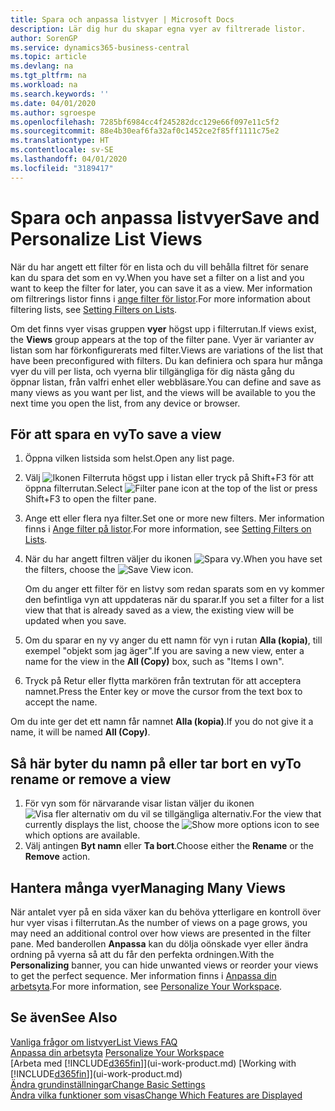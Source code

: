 ```yaml
---
title: Spara och anpassa listvyer | Microsoft Docs
description: Lär dig hur du skapar egna vyer av filtrerade listor.
author: SorenGP
ms.service: dynamics365-business-central
ms.topic: article
ms.devlang: na
ms.tgt_pltfrm: na
ms.workload: na
ms.search.keywords: ''
ms.date: 04/01/2020
ms.author: sgroespe
ms.openlocfilehash: 7285bf6984cc4f245282dcc129e66f097e11c5f2
ms.sourcegitcommit: 88e4b30eaf6fa32af0c1452ce2f85ff1111c75e2
ms.translationtype: HT
ms.contentlocale: sv-SE
ms.lasthandoff: 04/01/2020
ms.locfileid: "3189417"
---
```

# <a name="save-and-personalize-list-views"></a><span data-ttu-id="1cad0-103">Spara och anpassa listvyer</span><span class="sxs-lookup"><span data-stu-id="1cad0-103">Save and Personalize List Views</span></span>
<span data-ttu-id="1cad0-104">När du har angett ett filter för en lista och du vill behålla filtret för senare kan du spara det som en vy.</span><span class="sxs-lookup"><span data-stu-id="1cad0-104">When you have set a filter on a list and you want to keep the filter for later, you can save it as a view.</span></span> <span data-ttu-id="1cad0-105">Mer information om filtrerings listor finns i [ange filter för listor](ui-enter-criteria-filters.md#setting-filters-on-lists).</span><span class="sxs-lookup"><span data-stu-id="1cad0-105">For more information about filtering lists, see [Setting Filters on Lists](ui-enter-criteria-filters.md#setting-filters-on-lists).</span></span>

<span data-ttu-id="1cad0-106">Om det finns vyer visas gruppen **vyer** högst upp i filterrutan.</span><span class="sxs-lookup"><span data-stu-id="1cad0-106">If views exist, the **Views** group appears at the top of the filter pane.</span></span> <span data-ttu-id="1cad0-107">Vyer är varianter av listan som har förkonfigurerats med filter.</span><span class="sxs-lookup"><span data-stu-id="1cad0-107">Views are variations of the list that have been preconfigured with filters.</span></span> <span data-ttu-id="1cad0-108">Du kan definiera och spara hur många vyer du vill per lista, och vyerna blir tillgängliga för dig nästa gång du öppnar listan, från valfri enhet eller webbläsare.</span><span class="sxs-lookup"><span data-stu-id="1cad0-108">You can define and save as many views as you want per list, and the views will be available to you the next time you open the list, from any device or browser.</span></span>

## <a name="to-save-a-view"></a><span data-ttu-id="1cad0-109">För att spara en vy</span><span class="sxs-lookup"><span data-stu-id="1cad0-109">To save a view</span></span>
1. <span data-ttu-id="1cad0-110">Öppna vilken listsida som helst.</span><span class="sxs-lookup"><span data-stu-id="1cad0-110">Open any list page.</span></span>
2. <span data-ttu-id="1cad0-111">Välj ![Ikonen Filterruta](media/open-filter-pane-icon.png "Filterrutaikon") högst upp i listan eller tryck på Shift+F3 för att öppna filterrutan.</span><span class="sxs-lookup"><span data-stu-id="1cad0-111">Select ![Filter pane icon](media/open-filter-pane-icon.png "Filter pane icon") at the top of the list or press Shift+F3 to open the filter pane.</span></span>
3. <span data-ttu-id="1cad0-112">Ange ett eller flera nya filter.</span><span class="sxs-lookup"><span data-stu-id="1cad0-112">Set one or more new filters.</span></span> <span data-ttu-id="1cad0-113">Mer information finns i [Ange filter på listor](ui-enter-criteria-filters.md#setting-filters-on-lists).</span><span class="sxs-lookup"><span data-stu-id="1cad0-113">For more information, see [Setting Filters on Lists](ui-enter-criteria-filters.md#setting-filters-on-lists).</span></span>
4. <span data-ttu-id="1cad0-114">När du har angett filtren väljer du ikonen ![Spara vy](media/save_view_icon.png "Spara vy").</span><span class="sxs-lookup"><span data-stu-id="1cad0-114">When you have set the filters, choose the ![Save View](media/save_view_icon.png "Save View") icon.</span></span>

    <span data-ttu-id="1cad0-115">Om du anger ett filter för en listvy som redan sparats som en vy kommer den befintliga vyn att uppdateras när du sparar.</span><span class="sxs-lookup"><span data-stu-id="1cad0-115">If you set a filter for a list view that that is already saved as a view, the existing view will be updated when you save.</span></span>
5. <span data-ttu-id="1cad0-116">Om du sparar en ny vy anger du ett namn för vyn i rutan **Alla (kopia)**, till exempel "objekt som jag äger".</span><span class="sxs-lookup"><span data-stu-id="1cad0-116">If you are saving a new view, enter a name for the view in the **All (Copy)** box, such as "Items I own".</span></span>
6. <span data-ttu-id="1cad0-117">Tryck på Retur eller flytta markören från textrutan för att acceptera namnet.</span><span class="sxs-lookup"><span data-stu-id="1cad0-117">Press the Enter key or move the cursor from the text box to accept the name.</span></span>

<span data-ttu-id="1cad0-118">Om du inte ger det ett namn får namnet **Alla (kopia)**.</span><span class="sxs-lookup"><span data-stu-id="1cad0-118">If you do not give it a name, it will be named **All (Copy)**.</span></span>

## <a name="to-rename-or-remove-a-view"></a><span data-ttu-id="1cad0-119">Så här byter du namn på eller tar bort en vy</span><span class="sxs-lookup"><span data-stu-id="1cad0-119">To rename or remove a view</span></span>
1. <span data-ttu-id="1cad0-120">För vyn som för närvarande visar listan väljer du ikonen ![Visa fler alternativ](media/show-more-options-icon.png "Visa fler alternativ") om du vil se tillgängliga alternativ.</span><span class="sxs-lookup"><span data-stu-id="1cad0-120">For the view that currently displays the list, choose the ![Show more options](media/show-more-options-icon.png "Show more options") icon to see which options are available.</span></span>
2. <span data-ttu-id="1cad0-121">Välj antingen **Byt namn** eller **Ta bort**.</span><span class="sxs-lookup"><span data-stu-id="1cad0-121">Choose either the **Rename** or the **Remove** action.</span></span>

## <a name="managing-many-views"></a><span data-ttu-id="1cad0-122">Hantera många vyer</span><span class="sxs-lookup"><span data-stu-id="1cad0-122">Managing Many Views</span></span>
<span data-ttu-id="1cad0-123">När antalet vyer på en sida växer kan du behöva ytterligare en kontroll över hur vyer visas i filterrutan.</span><span class="sxs-lookup"><span data-stu-id="1cad0-123">As the number of views on a page grows, you may need an additional control over how views are presented in the filter pane.</span></span> <span data-ttu-id="1cad0-124">Med banderollen **Anpassa** kan du dölja oönskade vyer eller ändra ordning på vyerna så att du får den perfekta ordningen.</span><span class="sxs-lookup"><span data-stu-id="1cad0-124">With the **Personalizing** banner, you can hide unwanted views or reorder your views to get the perfect sequence.</span></span> <span data-ttu-id="1cad0-125">Mer information finns i [Anpassa din arbetsyta](ui-personalization-user.md).</span><span class="sxs-lookup"><span data-stu-id="1cad0-125">For more information, see [Personalize Your Workspace](ui-personalization-user.md).</span></span>

## <a name="see-also"></a><span data-ttu-id="1cad0-126">Se även</span><span class="sxs-lookup"><span data-stu-id="1cad0-126">See Also</span></span>
[<span data-ttu-id="1cad0-127">Vanliga frågor om listvyer</span><span class="sxs-lookup"><span data-stu-id="1cad0-127">List Views FAQ</span></span>](ui-views-faq.md)  
<span data-ttu-id="1cad0-128">[Anpassa din arbetsyta](ui-personalization-user.md)  </span><span class="sxs-lookup"><span data-stu-id="1cad0-128">[Personalize Your Workspace](ui-personalization-user.md)  </span></span>  
<span data-ttu-id="1cad0-129">[Arbeta med [!INCLUDE[d365fin](includes/d365fin_md.md)]](ui-work-product.md)  </span><span class="sxs-lookup"><span data-stu-id="1cad0-129">[Working with [!INCLUDE[d365fin](includes/d365fin_md.md)]](ui-work-product.md)  </span></span>  
[<span data-ttu-id="1cad0-130">Ändra grundinställningar</span><span class="sxs-lookup"><span data-stu-id="1cad0-130">Change Basic Settings</span></span>](ui-change-basic-settings.md)  
[<span data-ttu-id="1cad0-131">Ändra vilka funktioner som visas</span><span class="sxs-lookup"><span data-stu-id="1cad0-131">Change Which Features are Displayed</span></span>](ui-experiences.md)  
